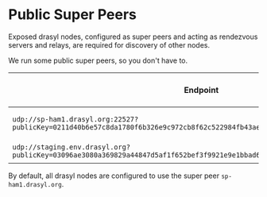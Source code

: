 # Public Super Peers

Exposed drasyl nodes, configured as super peers and acting as rendezvous servers and relays, are required for discovery of other nodes.

We run some public super peers, so you don't have to.

| **Endpoint**  | **Used drasyl version**  |  
|---------------|--------------------------|
| `udp://sp-ham1.drasyl.org:22527?publicKey=0211d40b6e57c8da1780f6b326e9c972cb8f62c522984fb43aec42049efb5b564f&networkId=1` | Latest stable [release](https://github.com/drasyl-overlay/drasyl/releases) | 
| `udp://staging.env.drasyl.org?publicKey=03096ae3080a369829a44847d5af1f652bef3f9921e9e1bbad64970babe6d3c502&networkId=-25421`  | Latest [nightly](https://git.informatik.uni-hamburg.de/sane-public/drasyl/-/pipelines?page=1&scope=all&ref=master&status=success)  |  

By default, all drasyl nodes are configured to use the super peer `sp-ham1.drasyl.org`.

